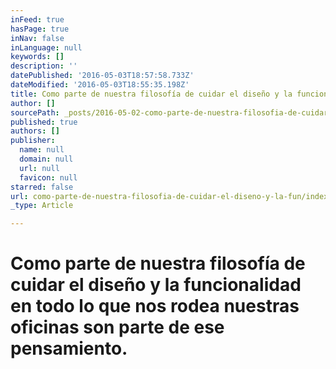 ```yaml
---
inFeed: true
hasPage: true
inNav: false
inLanguage: null
keywords: []
description: ''
datePublished: '2016-05-03T18:57:58.733Z'
dateModified: '2016-05-03T18:55:35.198Z'
title: Como parte de nuestra filosofía de cuidar el diseño y la funcionalidad en todo lo que nos rodea nuestras oficinas son parte de ese pensamiento.
author: []
sourcePath: _posts/2016-05-02-como-parte-de-nuestra-filosofia-de-cuidar-el-diseno-y-la-fun.md
published: true
authors: []
publisher:
  name: null
  domain: null
  url: null
  favicon: null
starred: false
url: como-parte-de-nuestra-filosofia-de-cuidar-el-diseno-y-la-fun/index.html
_type: Article

---
```

# Como parte de nuestra filosofía de cuidar el diseño y la funcionalidad en todo lo que nos rodea nuestras oficinas son parte de ese pensamiento.